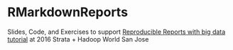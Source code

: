 # RMarkdownReports
Slides, Code, and Exercises to support [Reproducible Reports with big data tutorial](http://conferences.oreilly.com/strata/hadoop-big-data-ca/public/schedule/detail/48053) at 2016 Strata + Hadoop World San Jose 
